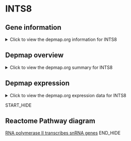 <h1>INTS8</h1>

<h2>Gene information</h2>
<details>
  <summary>Click to view the depmap.org information for INTS8</summary>
  <iframe src="https://depmap.org/portal/gene/INTS8?tab=about" style="border:none;width:100%;height:800px"></iframe>
</details>

<h2>Depmap overview</h2>
<details>
  <summary>Click to view the depmap.org summary for INTS8</summary>
  <iframe src="https://depmap.org/portal/gene/INTS8?tab=overview" style="border:none;width:100%;height:800px"></iframe>
</details>

<h2>Depmap expression</h2>
<details>
  <summary>Click to view the depmap.org expression data for INTS8</summary>
  <iframe src="https://depmap.org/portal/gene/INTS8?tab=characterization" style="border:none;width:100%;height:800px"></iframe>
</details>


START_HIDE
<h2>Reactome Pathway diagram</h2>
<a href="https://reactome.org/PathwayBrowser/#/R-HSA-6807505">RNA polymerase II transcribes snRNA genes</a>
END_HIDE


